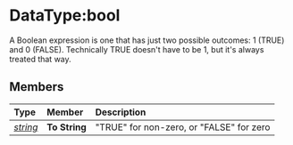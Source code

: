 # DataType:bool

A Boolean expression is one that has just two possible outcomes: 1 (TRUE) and 0 (FALSE). Technically TRUE doesn't have to be 1, but it's always treated that way.

## Members

| **Type** | **Member** | **Description** |
| :--- | :--- | :--- |
| [_string_](datatype-string.md) | **To String** | "TRUE" for non-zero, or "FALSE" for zero |
